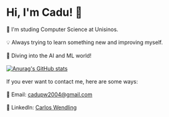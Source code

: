 # Hi, I'm Cadu! 👋

:closed_book: I'm studing Computer Science at Unisinos.
<br>
<br>
:bulb: Always trying to learn something new and improving myself.
<br>
<br>
:rocket: Diving into the AI and ML world!
<br>
<br>
[![Anurag's GitHub stats](https://github-readme-stats.vercel.app/api?username=CarlosWendling&show_icons=true&theme=radical)](https://github.com/anuraghazra/github-readme-stats)
<br>
<br>
If you ever want to contact me, here are some ways:
<br>
<br>
:email: Email: cadupw2004@gmail.com
<br>
<br>
:link: Linkedln: [Carlos Wendling](https://www.linkedin.com/in/carlos-polidori-wendling/)

<!--
**CarlosWendling/CarlosWendling** is a ✨ _special_ ✨ repository because its `README.md` (this file) appears on your GitHub profile.

Here are some ideas to get you started:

- 🔭 I’m currently working on ...
- 🌱 I’m currently learning AI and ML
- 👯 I’m looking to collaborate on ...
- 🌱 I’m currently learning AI and ML
- 🤔 I’m looking for help with ...
- 💬 Ask me about ...
- 📫 How to reach me: ...
- 😄 Pronouns: ...
- ⚡ Fun fact: ...
-->
